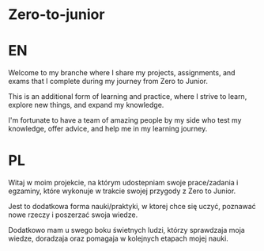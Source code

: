 # Zero-to-junior

# EN

Welcome to my branche where I share my projects, assignments, and exams that I complete during my journey from Zero to Junior.

This is an additional form of learning and practice, where I strive to learn, explore new things, and expand my knowledge.

I'm fortunate to have a team of amazing people by my side who test my knowledge, offer advice, and help me in my learning journey.

# PL

Witaj w moim projekcie, na którym udostepniam swoje prace/zadania i egzaminy, które wykonuje w trakcie swojej przygody z Zero to Junior.

Jest to dodatkowa forma nauki/praktyki, w ktorej chce się uczyć, poznawać nowe rzeczy i poszerzać swoja wiedze.

Dodatkowo mam u swego boku świetnych ludzi, którzy sprawdzaja moja wiedze, doradzaja oraz pomagaja w kolejnych etapach mojej nauki.
